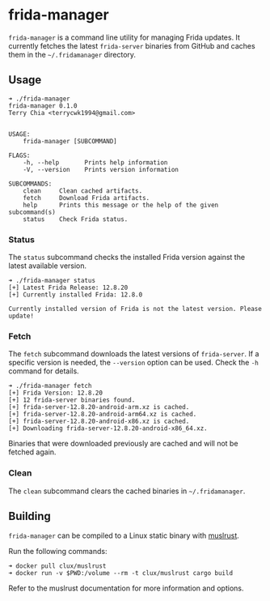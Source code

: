 # frida-manager

`frida-manager` is a command line utility for managing Frida updates. It
currently fetches the latest `frida-server` binaries from GitHub and caches
them in the `~/.fridamanager` directory.

## Usage

```
➜ ./frida-manager
frida-manager 0.1.0
Terry Chia <terrycwk1994@gmail.com>


USAGE:
    frida-manager [SUBCOMMAND]

FLAGS:
    -h, --help       Prints help information
    -V, --version    Prints version information

SUBCOMMANDS:
    clean     Clean cached artifacts.
    fetch     Download Frida artifacts.
    help      Prints this message or the help of the given subcommand(s)
    status    Check Frida status.
```

### Status

The `status` subcommand checks the installed Frida version against the latest
available version.

```
➜ ./frida-manager status
[+] Latest Frida Release: 12.8.20
[+] Currently installed Frida: 12.8.0

Currently installed version of Frida is not the latest version. Please update!
```

### Fetch

The `fetch` subcommand downloads the latest versions of `frida-server`.
If a specific version is needed, the `--version` option can be used. Check the
`-h` command for details.

```
➜ ./frida-manager fetch
[+] Frida Version: 12.8.20
[+] 12 frida-server binaries found.
[+] frida-server-12.8.20-android-arm.xz is cached.
[+] frida-server-12.8.20-android-arm64.xz is cached.
[+] frida-server-12.8.20-android-x86.xz is cached.
[+] Downloading frida-server-12.8.20-android-x86_64.xz.
```

Binaries that were downloaded previously are cached and will not be fetched
again.

### Clean

The `clean` subcommand clears the cached binaries in `~/.fridamanager`.

## Building

`frida-manager` can be compiled to a Linux static binary with
[muslrust][muslrust].

Run the following commands:

```
➜ docker pull clux/muslrust
➜ docker run -v $PWD:/volume --rm -t clux/muslrust cargo build
```

Refer to the muslrust documentation for more information and options.

[muslrust]: https://github.com/clux/muslrust

